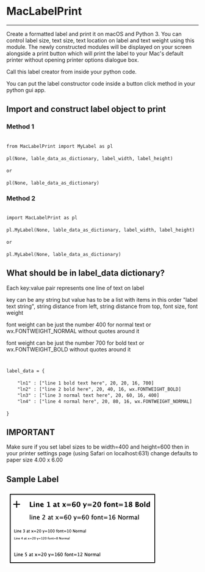 # MacLabelPrint

---
Create a formatted label and print it on macOS and Python 3. You can control label size, text size, text location on label and text weight using this module.
The newly constructed modules will be displayed on your screen alongside a print button which will print the label to your Mac's default printer without opening   printer options dialogue box.

 Call this label creator from inside your python code.
 
 You can put the label constructor code inside a button click method in your python gui app.
 
## Import and construct label object to print

### Method 1
```

from MacLabelPrint import MyLabel as pl

pl(None, lable_data_as_dictionary, label_width, label_height)

or

pl(None, lable_data_as_dictionary)
```
### Method 2
```

import MacLabelPrint as pl

pl.MyLabel(None, lable_data_as_dictionary, label_width, label_height)

or

pl.MyLabel(None, lable_data_as_dictionary)

```
 
## What should be in label_data dictionary?

Each key:value pair represents one line of text on label

key can be any string but value has to be a list with items in this order "label text string", string distance from left, string distance from top, font size, font weight

font weight can be just the number 400 for normal text or wx.FONTWEIGHT_NORMAL without quotes around it

font weight can be just the number 700 for bold text or wx.FONTWEIGHT_BOLD without quotes around it
###
```

label_data = {

    "ln1" : ["line 1 bold text here", 20, 20, 16, 700]
    "ln2" : ["line 2 bold here", 20, 40, 16, wx.FONTWEIGHT_BOLD]
    "ln3" : ["line 3 normal text here", 20, 60, 16, 400]
    "ln4" : ["line 4 normal here", 20, 80, 16, wx.FONTWEIGHT_NORMAL]

}

```
 ## IMPORTANT
 
 Make sure if you set label sizes to be width=400 and height=600 then in your printer settings page (using Safari on localhost:631) change defaults to paper size 4.00 x 6.00
 
 ## Sample Label
 ![image of sample label](https://github.com/fnmalik2002/MacLabelPrint/blob/main/images/sample.png)
